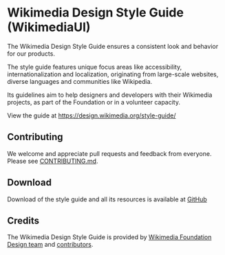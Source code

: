 # Wikimedia Design Style Guide (WikimediaUI)

The Wikimedia Design Style Guide ensures a consistent look and behavior for our products.

The style guide features unique focus areas like accessibility, internationalization and localization, originating from large-scale websites, diverse languages and communities like Wikipedia.

Its guidelines aim to help designers and developers with their Wikimedia projects, as part of the Foundation or in a volunteer capacity.

View the guide at https://design.wikimedia.org/style-guide/

## Contributing

We welcome and appreciate pull requests and feedback from everyone.
Please see [CONTRIBUTING.md](CONTRIBUTING.md).

## Download

Download of the style guide and all its resources is available at [GitHub](https://github.com/wikimedia/WikimediaUI-Style-Guide)


## Credits

The Wikimedia Design Style Guide is provided by [Wikimedia Foundation Design team](https://www.mediawiki.org/wiki/Design) and [contributors](https://github.com/wikimedia/WikimediaUI-Style-Guide/graphs/contributors).
